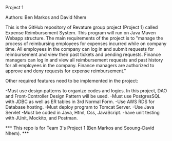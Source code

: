 Project 1

Authors: Ben Markos and David Nhem

This is the GitHub repository of Revature group project (Project 1) called Expense Reimbursement System. This program will run on Java Maven Webapp structure. The main requirements of the project is to "manage the process of reimbursing employees for expenses incurred while on company time. All employees in the company can log in and submit requests for reimbursement and view their past tickets and pending requests. Finance managers can log in and view all reimbursement requests and past history for all employees in the company. Finance managers are authorized to approve and deny requests for expense reimbursement."

Other required features need to be implemented in the project:

-Must use design patterns to organize codes and logics. In this project, DAO and Front-Controller Design Pattern will be used. 
-Must use PostgresSQL with JDBC as well as ER tables in 3rd Normal Form. 
-Use AWS RDS for Database hosting. 
-Must deploy program to Tomcat Server. 
-Use Java Servlet -Must be coded in Java, Html, Css, JavaScript. 
-have unit testing with JUnit, Mockito, and Postman.

*** This repo is for Team 3's Project 1 (Ben Markos and Seoung-David Nhem). ***
